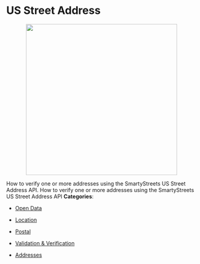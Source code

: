 # US Street Address

<p align="center">
    <img width="400" src="https://raw.githubusercontent.com/awesome-apis/awesome-apis/apis/us-street-address/logo_256x256.png" />
</p>


How to verify one or more addresses using the SmartyStreets US Street Address API. How to verify one or more addresses using the SmartyStreets US Street Address API
**Categories**:

- [Open Data](https://github/awesome-apis/awesome-apis#open-data)

- [Location](https://github/awesome-apis/awesome-apis#location)

- [Postal](https://github/awesome-apis/awesome-apis#postal)

- [Validation & Verification](https://github/awesome-apis/awesome-apis#validation-and-verification)

- [Addresses](https://github/awesome-apis/awesome-apis#addresses)



